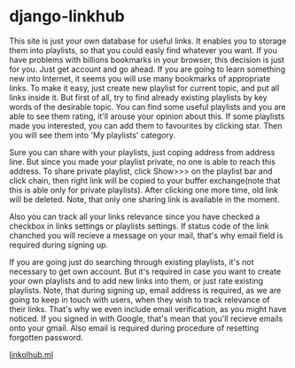 # django-linkhub
  This site is just your own database for useful links. It enables you to storage them into playlists, so that you could easly find whatever you want. If you have problems with billions bookmarks in your browser, this decision is just for you. Just get account and go ahead. If you are going to learn something new into Internet, it seems you will use many bookmarks of appropriate links. To make it easy, just create new playlist for current topic, and put all links inside it. But first of all, try to find already existing playlists by key words of the desirable topic. You can find some useful playlists and you are able to see them rating, it'll arouse your opinion about this. If some playlists made you interested, you can add them to favourites by clicking star. Then you will see them into 'My playlists' category.
  
  Sure you can share with your playlists, just coping address from address line. But since you made your playlist private, no one is able to reach this address. To share private playlist, click Show>>> on the playlist bar and click chain, then right link will be copied to your buffer exchange(note that this is able only for private playlists). After clicking one more time, old link will be deleted. Note, that only one sharing link is available in the moment.
  
  Also you can track all your links relevance since you have checked a checkbox in links settings or playlists settings. If status code of the link chanched you will recieve a message on your mail, that's why email field is required during signing up.
  
  If you are going just do searching through existing playlists, it's not necessary to get own account. But it's required in case you want to create your own playlists and to add new links into them, or just rate existing playlists. Note, that during signing up, email address is required, as we are going to keep in touch with users, when they wish to track relevance of their links. That's why we even include email verification, as you might have noticed. If you signed in with Google, that's mean that you'll recieve emails onto your gmail. Also email is required during procedure of resetting forgotten password.

[linkolhub.ml](https://linkolhub.ml/)
